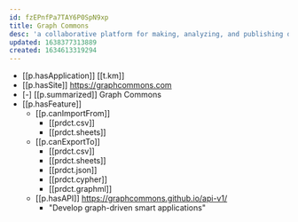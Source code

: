 ```yaml
---
id: fzEPnfPa7TAY6P0SpN9xp
title: Graph Commons
desc: 'a collaborative platform for making, analyzing, and publishing data-networks.'
updated: 1638377313889
created: 1634613319294
---
```




- [[p.hasApplication]] [[t.km]]
- [[p.hasSite]] https://graphcommons.com
- [-]  [[p.summarized]] Graph Commons    
- [[p.hasFeature]]
  - [[p.canImportFrom]]
    - [[prdct.csv]]
    - [[prdct.sheets]]
  - [[p.canExportTo]]
    - [[prdct.csv]]
    - [[prdct.sheets]]
    - [[prdct.json]]
    - [[prdct.cypher]]
    - [[prdct.graphml]]
  - [[p.hasAPI]] https://graphcommons.github.io/api-v1/
    - "Develop graph-driven smart applications"


